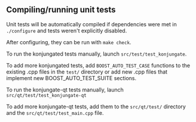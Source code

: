 Compiling/running unit tests
------------------------------------

Unit tests will be automatically compiled if dependencies were met in `./configure`
and tests weren't explicitly disabled.

After configuring, they can be run with `make check`.

To run the konjungated tests manually, launch `src/test/test_konjungate`.

To add more konjungated tests, add `BOOST_AUTO_TEST_CASE` functions to the existing
.cpp files in the `test/` directory or add new .cpp files that
implement new BOOST_AUTO_TEST_SUITE sections.

To run the konjungate-qt tests manually, launch `src/qt/test/test_konjungate-qt`

To add more konjungate-qt tests, add them to the `src/qt/test/` directory and
the `src/qt/test/test_main.cpp` file.
